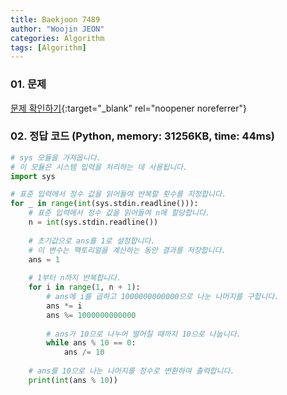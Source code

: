```yaml
---
title: Baekjoon 7489
author: "Woojin JEON"
categories: Algorithm
tags: [Algorithm]
---
```


### 01. 문제

[문제 확인하기](https://www.acmicpc.net/problem/7489){:target="_blank" rel="noopener noreferrer"}

### 02. 정답 코드 (Python, memory: 31256KB, time: 44ms)

```Python
# sys 모듈을 가져옵니다.
# 이 모듈은 시스템 입력을 처리하는 데 사용됩니다.
import sys

# 표준 입력에서 정수 값을 읽어들여 반복할 횟수를 지정합니다.
for _ in range(int(sys.stdin.readline())):
    # 표준 입력에서 정수 값을 읽어들여 n에 할당합니다.
    n = int(sys.stdin.readline())
    
    # 초기값으로 ans를 1로 설정합니다.
    # 이 변수는 팩토리얼을 계산하는 동안 결과를 저장합니다.
    ans = 1
    
    # 1부터 n까지 반복합니다.
    for i in range(1, n + 1):
        # ans에 i를 곱하고 1000000000000으로 나눈 나머지를 구합니다.
        ans *= i
        ans %= 1000000000000
        
        # ans가 10으로 나누어 떨어질 때까지 10으로 나눕니다.
        while ans % 10 == 0:
            ans /= 10
    
    # ans를 10으로 나눈 나머지를 정수로 변환하여 출력합니다.
    print(int(ans % 10))
```
